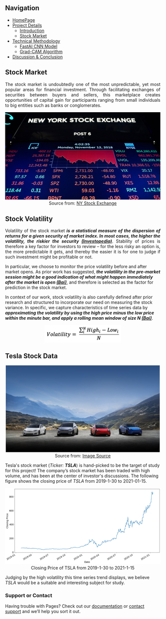 ## Navigation 
- <a href = "https://connielee99.github.io/Explainable-AI-in-Finance">HomePage</a>
- <a href = "https://connielee99.github.io/Explainable-AI-in-Finance/abstract">Project Details</a>
  - <a href = "https://connielee99.github.io/Explainable-AI-in-Finance/introduction">Introduction</a>
  - <a href = "https://connielee99.github.io/Explainable-AI-in-Finance/stockmarket">Stock Market</a>
- <a href = "https://connielee99.github.io/Explainable-AI-in-Finance/methodology">Technical Methodology</a>
	- <a href = "https://connielee99.github.io/Explainable-AI-in-Finance/fastai">FastAI CNN Model</a>
	- <a href = "https://connielee99.github.io/Explainable-AI-in-Finance/fastai">Grad-CAM Algorithm</a>
- <a href = "https://connielee99.github.io/Explainable-AI-in-Finance/discussion">Discussion & Conclusion</a>

## Stock Market

<p align="justify">
	  The stock market is undoubtedly one of the most unpredictable, yet most popular areas for financial investment. Through facilitating exchanges of securities between buyers and sellers, this marketplace creates opportunities of capital gain for participants ranging from small individuals to big entities such as banks or conglomerates.
<p align="center"> 
  <img src="img/nyse.jpg" alt="nyse" width=600>
  <br>Source from: <a href="https://www.google.com/url?sa=i&url=https%3A%2F%2Fwww.marketplace.org%2F2019%2F09%2F05%2Flets-break-down-the-numbers%2F&psig=AOvVaw0389PgAa1I2S2U6pMbcYAX&ust=1613316742432000&source=images&cd=vfe&ved=0CAIQjRxqFwoTCLDA5LSX5-4CFQAAAAAdAAAAABAD">NY Stock Exchange</a>
</p>
</p>

## Stock Volatility

<p align="justify">
	Volatility of the stock market <i><b>is a statistical measure of the dispersion of returns for a given security of market index. In most cases, the higher the volatility, the riskier the security <a href = "https://www.investopedia.com/terms/v/volatility.asp">(Investopedia)</a></b></i>. Stability of prices is therefore a key factor for investors to review – for the less risky an option is, the more predictable it gets, and thereby the easier it is for one to judge if such investment might be profitable or not.
	
In particular, we choose to monitor the price volatility before and after market opens. As prior work has suggested, <i><b>the volatility in the pre-market session might be a good indication of what might happen immediately after the market is open <a href = "towardsdatascience.com/image recognition-vs-other-techniques-in-predicting-the-financial-market-55548d4cda4">(Bai)</a></b></i>, and therefore is selected as the factor for prediction in the stock market. 

In context of our work, stock volatility is also carefully defined after prior research and structured to incorporate our need on measuring the stock variance. In specific, we capture characteristics of time series data by <i><b>approximating the volatility by using the high price minus the low price within the minute bar, and apply a rolling mean window of size N <a href = "towardsdatascience.com/image recognition-vs-other-techniques-in-predicting-the-financial-market-55548d4cda4">(Bai)</a></b></i>.
</p>
<p align="center"> 
  <img src="img/volequation.png" alt="vol" width=250>
</p>

## Tesla Stock Data
<p align = "justify">
	<p align="center"> 
  <img src="img/teslaback.jpg" alt="teslaback" width=500>
  <br>Source from: <a href="https://www.google.com/url?sa=i&url=https%3A%2F%2Ftwitter.com%2Fteslanetapp&psig=AOvVaw3yq5p5CD2wGKiF0f8qAkje&ust=1613366359782000&source=images&cd=vfe&ved=0CAIQjRxqFwoTCMC20ZvQ6O4CFQAAAAAdAAAAABAJ">Image Source</a>
</p>
	Tesla's stock market (<i>Ticker: <b>TSLA</b></i>) is hand-picked to be the target of study for this project! The company’s stock market has been traded with high volume, and has been at the center of investor's discussions. The following figure shows the closing price of <i>TSLA</i> from 2019-1-30 to 2021-01-15.
	<p align="center"> 
  <img src="img/report_img/raw_data_close.png" alt="raw_data_close" width=600><br>Closing Price of TSLA from 2019-1-30 to 2021-1-15<br>
</p>
	Judging by the high volatility this time series trend displays, we believe <i>TSLA</i> would be a suitable and interesting subject for study.

</p>

### Support or Contact

Having trouble with Pages? Check out our [documentation](https://docs.github.com/categories/github-pages-basics/) or [contact support](https://support.github.com/contact) and we’ll help you sort it out.
